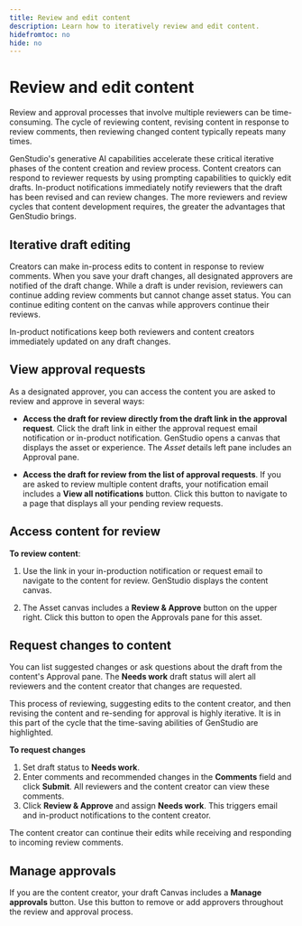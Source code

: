 ```yaml
---
title: Review and edit content
description: Learn how to iteratively review and edit content.
hidefromtoc: no
hide: no
---
```


# Review and edit content

Review and approval processes that involve multiple reviewers can be time-consuming. The cycle of reviewing content, revising content in response to review comments, then reviewing changed content typically repeats many times. 

GenStudio's generative AI capabilities accelerate these critical iterative phases of the content creation and review process. Content creators can respond to reviewer requests by using prompting capabilities to quickly edit drafts. In-product notifications immediately notify reviewers that the draft has been revised and can review changes. The more reviewers and review cycles that content development requires, the greater the advantages that GenStudio brings.

## Iterative draft editing

Creators can make in-process edits to content in response to review comments. When you save your draft changes, all designated approvers are notified of the draft change. While a draft is under revision, reviewers can continue adding review comments but cannot change asset status. You can continue editing content on the canvas while approvers continue their reviews.

In-product notifications keep both reviewers and content creators immediately updated on any draft changes.

## View approval requests

As a designated approver, you can access the content you are asked to review and approve in several ways:

* **Access the draft for review directly from the draft link in the approval request**. Click the draft link in either the approval request email notification or in-product notification. GenStudio opens a canvas that displays the asset or experience. The _Asset_ details left pane includes an Approval pane. 

* **Access the draft for review from the list of approval requests**. If you are asked to review multiple content drafts, your notification email includes a **View all notifications** button. Click this button to navigate to a page that displays all your pending review requests.

## Access content for review

**To review content**:

1. Use the link in your in-production notification or request email to navigate to the content for review. GenStudio displays the content canvas.

1. The Asset canvas includes a **Review & Approve** button on the upper right. Click this button to open the Approvals pane for this asset.

## Request changes to content

You can list suggested changes or ask questions about the draft from the content's Approval pane. The **Needs work** draft status will alert all reviewers and the content creator that changes are requested.

This process of reviewing, suggesting edits to the content creator, and then revising the content and re-sending for approval is highly iterative. It is in this part of the cycle that the time-saving abilities of GenStudio are highlighted. 

**To request changes**

1. Set draft status to **Needs work**. 
1. Enter comments and recommended changes in the **Comments** field and click **Submit**. All reviewers and the content creator can view these comments.
1. Click **Review & Approve** and assign **Needs work**. This triggers email and in-product notifications to the content creator.

The content creator can continue their edits while receiving and responding to incoming review comments.

## Manage approvals

If you are the content creator, your draft Canvas includes a **Manage approvals** button. Use this button to remove or add approvers throughout the review and approval process. 





